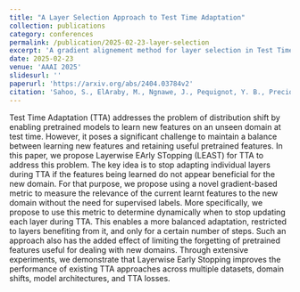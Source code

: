 ```yaml
---
title: "A Layer Selection Approach to Test Time Adaptation"
collection: publications
category: conferences
permalink: /publication/2025-02-23-layer-selection
excerpt: 'A gradient alignement method for layer selection in Test Time Adaptation.'
date: 2025-02-23
venue: 'AAAI 2025'
slidesurl: ''
paperurl: 'https://arxiv.org/abs/2404.03784v2'
citation: 'Sahoo, S., ElAraby, M., Ngnawe, J., Pequignot, Y. B., Precioso, F., & Gagné, C. (2025, April). A layer selection approach to test time adaptation. In Proceedings of the AAAI Conference on Artificial Intelligence (Vol. 39, No. 19, pp. 20237-20245).'
---
```


Test Time Adaptation (TTA) addresses the problem of distribution shift by enabling pretrained models to learn new features on an unseen domain at test time. However, it poses a significant challenge to maintain a balance between learning new features and retaining useful pretrained features. In this paper, we propose Layerwise EArly STopping (LEAST) for TTA to address this problem. The key idea is to stop adapting individual layers during TTA if the features being learned do not appear beneficial for the new domain. For that purpose, we propose using a novel gradient-based metric to measure the relevance of the current learnt features to the new domain without the need for supervised labels. More specifically, we propose to use this metric to determine dynamically when to stop updating each layer during TTA. This enables a more balanced adaptation, restricted to layers benefiting from it, and only for a certain number of steps. Such an approach also has the added effect of limiting the forgetting of pretrained features useful for dealing with new domains. Through extensive experiments, we demonstrate that Layerwise Early Stopping improves the performance of existing TTA approaches across multiple datasets, domain shifts, model architectures, and TTA losses.